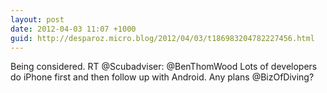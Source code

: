 ```yaml
---
layout: post
date: 2012-04-03 11:07 +1000
guid: http://desparoz.micro.blog/2012/04/03/t186983204782227456.html
---
```

Being considered. RT @Scubadviser: @BenThomWood Lots of developers do iPhone first and then follow up with Android. Any plans @BizOfDiving?
